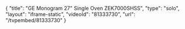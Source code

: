 {
    "title": "GE Monogram 27\"  Single Oven ZEK7000SHSS",
    "type": "solo",
    "layout": "iframe-static",
    "videoId": "81333730",
    "url": "\/tvpembed\/81333730"
}